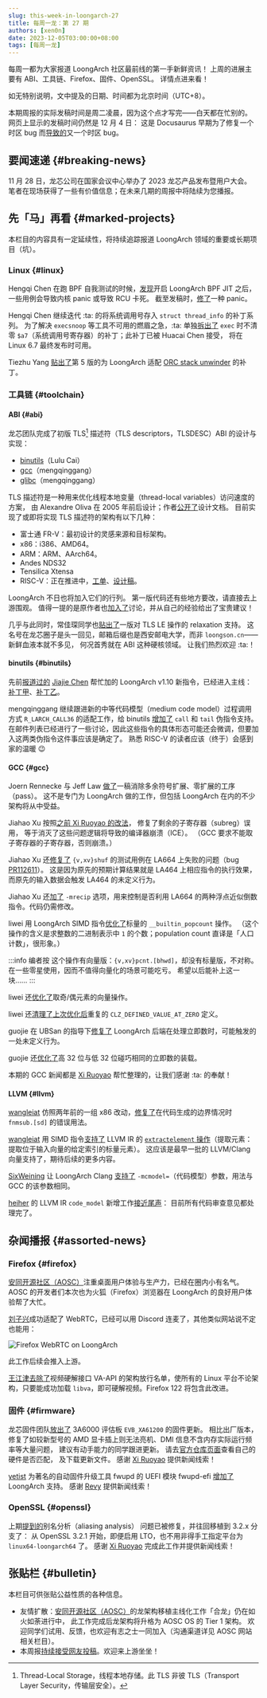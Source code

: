 ```yaml
---
slug: this-week-in-loongarch-27
title: 每周一龙：第 27 期
authors: [xen0n]
date: 2023-12-05T03:00:00+08:00
tags: [每周一龙]
---
```


每周一都为大家报道 LoongArch 社区最前线的第一手新鲜资讯！
上周的进展主要有 ABI、工具链、Firefox、固件、OpenSSL。
详情点进来看！

<!-- truncate -->

如无特别说明，文中提及的日期、时间都为北京时间（UTC+8）。

本期周报的实际发稿时间是周二凌晨，因为这个点才写完——白天都在忙别的。
网页上显示的发稿时间仍然是 12 月 4 日：
这是 Docusaurus 早期为了修复一个时区 bug 而[导致的](https://github.com/facebook/docusaurus/issues/4881)又一个时区 bug。

## 要闻速递 {#breaking-news}

11 月 28 日，龙芯公司在国家会议中心举办了 2023 龙芯产品发布暨用户大会。
笔者在现场获得了一些有价值信息；在未来几期的周报中将陆续为您播报。

## 先「马」再看 {#marked-projects}

本栏目的内容具有一定延续性，将持续追踪报道 LoongArch 领域的重要或长期项目（坑）。

### Linux {#linux}

Hengqi Chen 在跑 BPF 自我测试的时候，[发现](https://lore.kernel.org/loongarch/CAEyhmHT6UOryPZi7eEfw01Y_CjAqxy8NM6eKkdvdojJqB9P7eQ@mail.gmail.com/)开启
LoongArch BPF JIT 之后，一些用例会导致内核 panic 或导致 RCU 卡死。
截至发稿时，[修了](https://lore.kernel.org/loongarch/20231204141938.7230-1-hengqi.chen@gmail.com/)一种 panic。

Hengqi Chen 继续迭代 :ta: 的将系统调用号存入 `struct thread_info` 的补丁系列。
为了解决 `execsnoop` 等工具不可用的燃眉之急，:ta: 单独[拆出了](https://lore.kernel.org/loongarch/20231204053745.3153-1-hengqi.chen@gmail.com/)
`exec` 时不清零 `$a7`（系统调用号寄存器）的补丁；此补丁已被 Huacai Chen 接受，
将在 Linux 6.7 最终发布时可用。

Tiezhu Yang [贴出了](https://lore.kernel.org/loongarch/20231129130701.27744-1-yangtiezhu@loongson.cn/)第 5 版的为
LoongArch 适配 [ORC stack unwinder](https://lwn.net/Articles/728339/) 的补丁。

### 工具链 {#toolchain}

#### ABI {#abi}

龙芯团队完成了初版 TLS[^tls] 描述符（TLS descriptors，TLSDESC）ABI 的设计与实现：

[^tls]: Thread-Local Storage，线程本地存储。此 TLS 非彼 TLS（Transport Layer Security，传输层安全）。

* [binutils](https://sourceware.org/pipermail/binutils/2023-December/130916.html)（Lulu Cai）
* [gcc](https://gcc.gnu.org/pipermail/gcc-patches/2023-December/638907.html)（mengqinggang）
* [glibc](https://sourceware.org/pipermail/libc-alpha/2023-December/153052.html)（mengqinggang）

TLS 描述符是一种用来优化线程本地变量（thread-local variables）访问速度的方案，
由 Alexandre Oliva 在 2005 年前后设计；作者[公开了](https://www.fsfla.org/~lxoliva/writeups/TLS/RFC-TLSDESC-x86.txt)设计文档。
目前实现了或即将实现 TLS 描述符的架构有以下几种：

* 富士通 FR-V：最初设计的灵感来源和目标架构。
* x86：i386、AMD64。
* ARM：ARM、AArch64。
* Andes NDS32
* Tensilica Xtensa
* RISC-V：正在推进中，[工单](https://github.com/riscv-non-isa/riscv-elf-psabi-doc/issues/94)、[设计稿](https://github.com/riscv-non-isa/riscv-elf-psabi-doc/pull/373)。

LoongArch 不日也将加入它们的行列。
第一版代码还有些地方要改，请直接去上游围观。
值得一提的是原作者也[加入了](https://sourceware.org/pipermail/binutils/2023-December/130932.html)讨论，并从自己的经验给出了宝贵建议！

几乎与此同时，常佳琛同学也[贴出了](https://sourceware.org/pipermail/binutils/2023-December/130921.html)一版对
TLS LE 操作的 relaxation 支持。
这名号在龙芯圈子是头一回见，邮箱后缀也是西安邮电大学，而非 `loongson.cn`——新鲜血液本就不多见，
何况首秀就在 ABI 这种硬核领域。
让我们热烈欢迎 :ta:！

#### binutils {#binutils}

先前[报道过的](../2023-10-30-this-week-in-loongarch-22.md#binutils)
[Jiajie Chen](https://github.com/jiegec)
帮忙加的 LoongArch v1.10 新指令，已经进入主线：[补丁甲](https://sourceware.org/git/?p=binutils-gdb.git;a=commit;h=cd51849c90e8fd13779bec69f5d4c7aadf03a532)、[补丁乙](https://sourceware.org/git/?p=binutils-gdb.git;a=commit;h=9ff4752d0f6d46ca0f7d275ea07e05790ac8dd1d)。

mengqinggang 继续跟进新的中等代码模型（medium code model）过程调用方式 `R_LARCH_CALL36`
的适配工作，给 binutils [增加了](https://sourceware.org/pipermail/binutils/2023-December/130906.html)
`call` 和 `tail` 伪指令支持。
在邮件列表已经进行了一些讨论，因此这些指令的具体形态可能还会微调，但要加入这两类伪指令这件事应该是确定了。
熟悉 RISC-V 的读者应该（终于）会感到家的温暖 :wink:

#### GCC {#gcc}

Joern Rennecke 与 Jeff Law [做了](https://gcc.gnu.org/pipermail/gcc-patches/2023-November/638380.html)一稿消除多余符号扩展、零扩展的工序（pass）。
这不是专门为 LoongArch 做的工作，但包括 LoongArch 在内的不少架构将从中受益。

Jiahao Xu 按照[之前 Xi Ruoyao 的改法](../2023-11-13-this-week-in-loongarch-24.md#gcc)，
修复了剩余的子寄存器（subreg）误用，
等于消灭了这些问题逻辑将导致的编译器崩溃（ICE）。
（GCC 要求不能取子寄存器的子寄存器，否则崩溃。）

Jiahao Xu 还[修复了](https://gcc.gnu.org/pipermail/gcc-patches/2023-November/638556.html)
`{v,xv}shuf` 的测试用例在 LA664 上失败的问题（bug [PR112611]）。
这是因为原先的预期计算结果就是 LA464 上相应指令的执行效果，而原先的输入数据会触发 LA464 的未定义行为。

[PR112611]: https://gcc.gnu.org/bugzilla/show_bug.cgi?id=112611

Jiahao Xu 还[加了](https://gcc.gnu.org/pipermail/gcc-patches/2023-November/638369.html)
`-mrecip` 选项，用来控制是否利用 LA664 的两种浮点近似倒数指令。代码仍需修改。

liwei 用 LoongArch SIMD 指令[优化了](https://gcc.gnu.org/pipermail/gcc-patches/2023-November/638384.html)标量的
`__builtin_popcount` 操作。
（这个操作的含义是求整数的二进制表示中 `1` 的个数；population count 直译是「人口计数」，很形象。）

:::info 编者按
这个操作有向量版：`{v,xv}pcnt.[bhwd]`，却没有标量版，不对称。
在一些零星使用，因而不值得向量化的场景可能吃亏。
希望以后能补上这一块……
:::

liwei 还[优化了](https://gcc.gnu.org/pipermail/gcc-patches/2023-November/638385.html)取奇/偶元素的向量操作。

liwei 还[清理了](https://gcc.gnu.org/pipermail/gcc-patches/2023-November/638390.html)[上次优化后](../2023-11-20-this-week-in-loongarch-25.md#CLZ_DEFINED_VALUE_AT_ZERO)重复的
`CLZ_DEFINED_VALUE_AT_ZERO` 定义。

guojie 在 UBSan 的指导下[修复了](https://gcc.gnu.org/pipermail/gcc-patches/2023-November/637859.html)
LoongArch 后端在处理立即数时，可能触发的一处未定义行为。

guojie 还[优化了](https://gcc.gnu.org/pipermail/gcc-patches/2023-November/637858.html)高 32 位与低 32 位碰巧相同的立即数的装载。

本期的 GCC 新闻都是 [Xi Ruoyao][xry111] 帮忙整理的，让我们感谢 :ta: 的奉献！

#### LLVM {#llvm}

[wangleiat] 仿照两年前的一组 x86 改动，[修复了](https://github.com/llvm/llvm-project/pull/73742)在代码生成的边界情况时
`fnmsub.[sd]` 的错误用法。

[wangleiat] 用 SIMD 指令[支持了](https://github.com/llvm/llvm-project/pull/73759)
LLVM IR 的 [`extractelement` 操作](https://llvm.org/docs/LangRef.html#extractelement-instruction)（提取元素：提取位于输入向量的给定索引的标量元素）。
这应该是最早一批的 LLVM/Clang 向量支持了，期待后续的更多内容。

[SixWeining] 让 LoongArch Clang [支持了](https://github.com/llvm/llvm-project/pull/72514)
`-mcmodel=`（代码模型）参数，用法与 GCC 的该参数相同。

[heiher] 的 LLVM IR `code_model` 新增工作[接近尾声](https://github.com/llvm/llvm-project/pull/72077#issuecomment-1837468951)：
目前所有代码审查意见都处理完了。

[wangleiat]: https://github.com/wangleiat
[SixWeining]: https://github.com/SixWeining
[heiher]: https://github.com/heiher

## 杂闻播报 {#assorted-news}

### Firefox {#firefox}

[安同开源社区（AOSC）][aosc]注重桌面用户体验与生产力，已经在圈内小有名气。AOSC 的开发者们本次也为火狐（Firefox）浏览器在
LoongArch 的良好用户体验帮了大忙。

[刘子兴](https://github.com/liushuyu)成功适配了 WebRTC，已经可以用 Discord 连麦了，其他类似网站说不定也能用：

![Firefox WebRTC on LoongArch](./firefox-webrtc.jpg)

此工作后续会推入上游。

[王江津](https://github.com/RedL0tus)[去除了](https://phabricator.services.mozilla.com/D194320)视频硬解接口
VA-API 的架构放行名单，使所有的 Linux 平台不论架构，只要能成功加载 `libva`，即可硬解视频。Firefox 122 将包含此改进。

### 固件 {#firmware}

龙芯固件团队[放出了](https://github.com/loongson/Firmware/pull/79)
3A6000 评估板 `EVB_XA61200` 的固件更新。
相比出厂版本，修复了如较新型号的 AMD 显卡插上则无法亮机、DMI 信息不含内存实际运行频率等大量问题，
建议有动手能力的同学跟进更新。
请去[官方仓库页面](https://github.com/loongson/Firmware/tree/main/6000Series/PC/XA61200)查看自己的硬件是否匹配，
及下载更新文件。
感谢 [Xi Ruoyao][xry111] 提供新闻线索！

[yetist](https://github.com/yetist) 为著名的自动固件升级工具 fwupd 的 UEFI 模块 fwupd-efi
[增加了](https://github.com/fwupd/fwupd-efi/pull/48) LoongArch 支持。
感谢 [Revy](https://github.com/RevySR) 提供新闻线索！

### OpenSSL {#openssl}

上期[提到的](../2023-11-27-this-week-in-loongarch-26.md#assorted-news)别名分析（aliasing analysis）
问题已被修复，并往回移植到 3.2.x 分支了：
从 OpenSSL 3.2.1 开始，即便启用 LTO，也不用非得手工指定平台为 `linux64-loongarch64` 了。
感谢 [Xi Ruoyao][xry111] 完成此工作并提供新闻线索！

[xry111]: https://github.com/xry111

## 张贴栏 {#bulletin}

本栏目可供张贴公益性质的各种信息。

* 友情扩散：[安同开源社区（AOSC）][aosc]的龙架构移植主线化工作「合龙」仍在如火如荼进行中，
  此工作完成后龙架构将升格为 AOSC OS 的 Tier 1 架构。
  欢迎同学们试用、反馈，也欢迎有志之士一同加入（沟通渠道详见 AOSC 网站相关栏目）。
* 本周报[持续接受网友投稿][call-for-submissions]。欢迎来上游坐坐！

[aosc]: https://aosc.io
[call-for-submissions]: https://github.com/loongson-community/areweloongyet/issues/16

